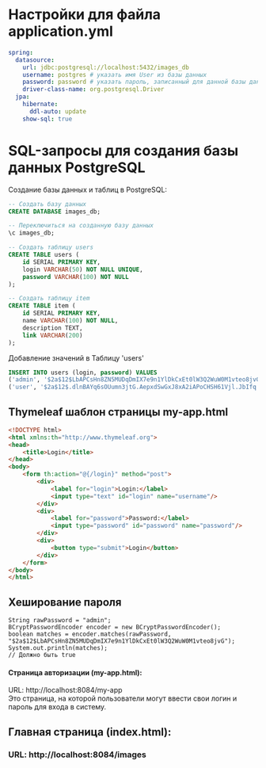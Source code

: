 
# Настройки для файла application.yml

```yml
spring:
  datasource:
    url: jdbc:postgresql://localhost:5432/images_db
    username: postgres # указать имя User из базы данных
    password: password # указать пароль, записанный для данной базы данных
    driver-class-name: org.postgresql.Driver
  jpa:
    hibernate:
      ddl-auto: update
    show-sql: true

```

# SQL-запросы для создания базы данных PostgreSQL

Создание базы данных и таблиц в PostgreSQL:

```sql
-- Создать базу данных
CREATE DATABASE images_db;

-- Переключиться на созданную базу данных
\c images_db;

-- Создать таблицу users
CREATE TABLE users (
    id SERIAL PRIMARY KEY,
    login VARCHAR(50) NOT NULL UNIQUE,
    password VARCHAR(100) NOT NULL    
);

-- Создать таблицу item
CREATE TABLE item (
    id SERIAL PRIMARY KEY,
    name VARCHAR(100) NOT NULL,
    description TEXT,
    link VARCHAR(200)
);

```

Добавление значений в Таблицу 'users'
```sql
INSERT INTO users (login, password) VALUES
('admin', '$2a$12$LbAPCsHn8ZN5MUDqDmIX7e9n1YlDkCxEt0lW3Q2WuW0M1vteo8jvG'),  -- пароль зашифрован
('user', '$2a$12$.dlnBAYq6sOUumn3jtG.AepxdSwGxJ8xA2iAPoCHSH61Vjl.JbIfq')   -- пароль зашифрован


```

## Thymeleaf шаблон страницы my-app.html

```html
<!DOCTYPE html>
<html xmlns:th="http://www.thymeleaf.org">
<head>
    <title>Login</title>
</head>
<body>
    <form th:action="@{/login}" method="post">
        <div>
            <label for="login">Login:</label>
            <input type="text" id="login" name="username"/>
        </div>
        <div>
            <label for="password">Password:</label>
            <input type="password" id="password" name="password"/>
        </div>
        <div>
            <button type="submit">Login</button>
        </div>
    </form>
</body>
</html>

```

## Хеширование пароля

```
String rawPassword = "admin";
BCryptPasswordEncoder encoder = new BCryptPasswordEncoder();
boolean matches = encoder.matches(rawPassword, "$2a$12$LbAPCsHn8ZN5MUDqDmIX7e9n1YlDkCxEt0lW3Q2WuW0M1vteo8jvG");
System.out.println(matches); 
// Должно быть true

```

#### Страница авторизации (my-app.html):

URL: http://localhost:8084/my-app <br>
Это страница, на которой пользователи могут ввести свои логин и пароль для входа в систему.


## Главная страница (index.html):

### URL: http://localhost:8084/images

<br><br>